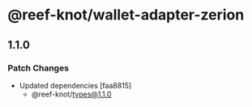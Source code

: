 # @reef-knot/wallet-adapter-zerion

## 1.1.0

### Patch Changes

- Updated dependencies [faa8815]
  - @reef-knot/types@1.1.0
